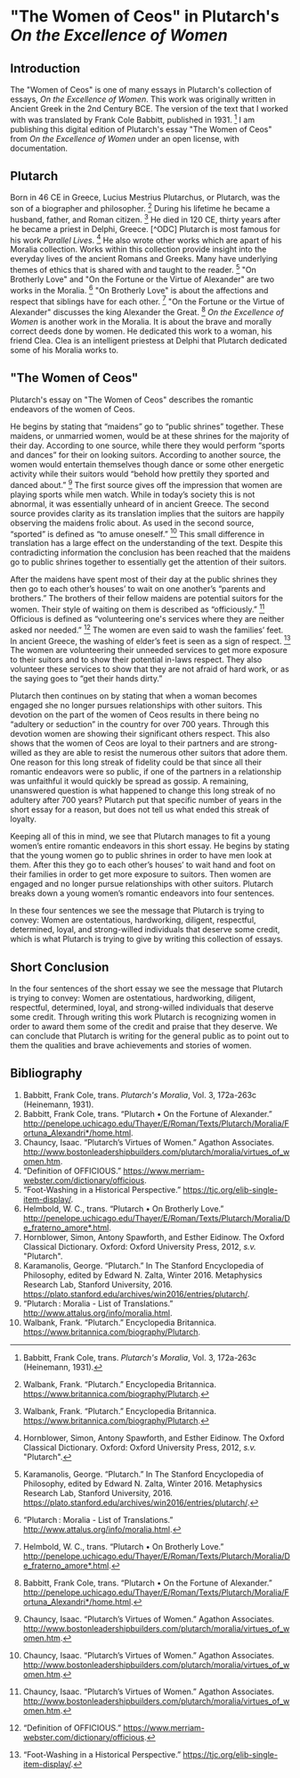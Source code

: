# "The Women of Ceos" in Plutarch's *On the Excellence of Women*

## Introduction

The "Women of Ceos" is one of many essays in Plutarch's collection of essays, *On the Excellence of Women*. This work was originally written in Ancient Greek in the 2nd Century BCE. The version of the text that I worked with was translated by Frank Cole Babbitt, published in 1931. [^babbitt] I am publishing this digital edition of Plutarch's essay "The Women of Ceos" from _On the Excellence of Women_ under an open license, with documentation.

[^babbitt]: Babbitt, Frank Cole, trans. *Plutarch's Moralia*, Vol. 3, 172a-263c (Heinemann, 1931).

## Plutarch

Born in 46 CE in Greece, Lucius Mestrius Plutarchus, or Plutarch, was the son of a biographer and philosopher. [^Britannica] During his lifetime he became a husband, father, and Roman citizen. [^Britannica] He died in 120 CE, thirty years after he became a priest in Delphi, Greece. [^ODC] Plutarch is most famous for his work *Parallel Lives*. [^OCD] He also wrote other works which are apart of his Moralia collection. Works within this collection provide insight into the everyday lives of the ancient Romans and Greeks. Many have underlying themes of ethics that is shared with and taught to the reader. [^Stanford] "On Brotherly Love" and "On the Fortune or the Virtue of Alexander" are two works in the Moralia. [^Moralia_list] "On Brotherly Love" is about the affections and respect that siblings have for each other. [^On Brotherly Love] "On the Fortune or the Virtue of Alexander" discusses the king Alexander the Great. [^On the Fortune or the Virtue of Alexander] *On the Excellence of Women* is another work in the Moralia. It is about the brave and morally correct deeds done by women. He dedicated this work to a woman, his friend Clea. Clea is an intelligent priestess at Delphi that Plutarch dedicated some of his Moralia works to.

[^Britannica]: Walbank, Frank. “Plutarch.” Encyclopedia Britannica. https://www.britannica.com/biography/Plutarch.
[^OCD]: Hornblower, Simon, Antony Spawforth, and Esther Eidinow. The Oxford Classical Dictionary. Oxford: Oxford University Press, 2012, *s.v.* "Plutarch".
[^Stanford]: Karamanolis, George. “Plutarch.” In The Stanford Encyclopedia of Philosophy, edited by Edward N. Zalta, Winter 2016. Metaphysics Research Lab, Stanford University, 2016. https://plato.stanford.edu/archives/win2016/entries/plutarch/.
[^Moralia_list]: “Plutarch : Moralia - List of Translations.” http://www.attalus.org/info/moralia.html.
[^On Brotherly Love]: Helmbold, W. C., trans. “Plutarch • On Brotherly Love.” http://penelope.uchicago.edu/Thayer/E/Roman/Texts/Plutarch/Moralia/De_fraterno_amore*.html.
[^On the Fortune or the Virtue of Alexander]: Babbitt, Frank Cole, trans. “Plutarch • On the Fortune of Alexander.” http://penelope.uchicago.edu/Thayer/E/Roman/Texts/Plutarch/Moralia/Fortuna_Alexandri*/home.html.

## "The Women of Ceos"

Plutarch's essay on "The Women of Ceos" describes the romantic endeavors of the women of Ceos.

He begins by stating that “maidens” go to “public shrines” together. These maidens, or unmarried women, would be at these shrines for the majority of their day. According to one source, while there they would perform “sports and dances” for their on looking suitors. According to another source, the women would entertain themselves though dance or some other energetic activity while their suitors would “behold how prettily they sported and danced about.” [^Virtues_of_Women] The first source gives off the impression that women are playing sports while men watch. While in today’s society this is not abnormal, it was essentially unheard of in ancient Greece. The second source provides clarity as its translation implies that the suitors are happily observing the maidens frolic about. As used in the second source, “sported” is defined as “to amuse oneself.” [^Virtues_of_Women] This small difference in translation has a large effect on the understanding of the text. Despite this contradicting information the conclusion has been reached that the maidens go to public shrines together to essentially get the attention of their suitors.

After the maidens have spent most of their day at the public shrines they then go to each other’s houses’ to wait on one another’s “parents and brothers.” The brothers of their fellow maidens are potential suitors for the women. Their style of waiting on them is described as “officiously.” [^Virtues_of_Women] Officious is defined as “volunteering one's services where they are neither asked nor needed.” [^Merriam_Webster] The women are even said to wash the families’ feet. In ancient Greece, the washing of elder’s feet is seen as a sign of respect. [^TJC] The women are volunteering their unneeded services to get more exposure to their suitors and to show their potential in-laws respect. They also volunteer these services to show that they are not afraid of hard work, or as the saying goes to “get their hands dirty.”  

Plutarch then continues on by stating that when a woman becomes engaged she no longer pursues relationships with other suitors. This devotion on the part of the women of Ceos results in there being no “adultery or seduction” in the country for over 700 years. Through this devotion women are showing their significant others respect. This also shows that the women of Ceos are loyal to their partners and are strong-willed as they are able to resist the numerous other suitors that adore them. One reason for this long streak of fidelity could be that since all their romantic endeavors were so public, if one of the partners in a relationship was unfaithful it would quickly be spread as gossip. A remaining, unanswered question is what happened to change this long streak of no adultery after 700 years? Plutarch put that specific number of years in the short essay for a reason, but does not tell us what ended this streak of loyalty.

Keeping all of this in mind, we see that Plutarch manages to fit a young women’s entire romantic endeavors in this short essay. He begins by stating that the young women go to public shrines in order to have men look at them. After this they go to each other’s houses’ to wait hand and foot on their families in order to get more exposure to suitors. Then women are engaged and no longer pursue relationships with other suitors. Plutarch breaks down a young women’s romantic endeavors into four sentences.

In these four sentences we see the message that Plutarch is trying to convey: Women are ostentatious, hardworking, diligent, respectful, determined, loyal, and strong-willed individuals that deserve some credit, which is what Plutarch is trying to give by writing this collection of essays.

[^Virtues_of_Women]: Chauncy, Isaac. “Plutarch’s Virtues of Women.” Agathon Associates. http://www.bostonleadershipbuilders.com/plutarch/moralia/virtues_of_women.htm.
[^Merriam_Webster]: “Definition of OFFICIOUS.” https://www.merriam-webster.com/dictionary/officious.
[^TJC]: “Foot-Washing in a Historical Perspective.” https://tjc.org/elib-single-item-display/.

## Short Conclusion

In the four sentences of the short essay we see the message that Plutarch is trying to convey: Women are ostentatious, hardworking, diligent, respectful, determined, loyal, and strong-willed individuals that deserve some credit. Through writing this work Plutarch is recognizing women in order to award them some of the credit and praise that they deserve. We can conclude that Plutarch is writing for the general public as to point out to them the qualities and brave achievements and stories of women.


## Bibliography

1. Babbitt, Frank Cole, trans. *Plutarch's Moralia*, Vol. 3, 172a-263c (Heinemann, 1931).
1. Babbitt, Frank Cole, trans. “Plutarch • On the Fortune of Alexander.” http://penelope.uchicago.edu/Thayer/E/Roman/Texts/Plutarch/Moralia/Fortuna_Alexandri*/home.html.
1. Chauncy, Isaac. “Plutarch’s Virtues of Women.” Agathon Associates. http://www.bostonleadershipbuilders.com/plutarch/moralia/virtues_of_women.htm.
1. “Definition of OFFICIOUS.” https://www.merriam-webster.com/dictionary/officious.
1. “Foot-Washing in a Historical Perspective.” https://tjc.org/elib-single-item-display/.
1. Helmbold, W. C., trans. “Plutarch • On Brotherly Love.” http://penelope.uchicago.edu/Thayer/E/Roman/Texts/Plutarch/Moralia/De_fraterno_amore*.html.
1. Hornblower, Simon, Antony Spawforth, and Esther Eidinow. The Oxford Classical Dictionary. Oxford: Oxford University Press, 2012, *s.v.* "Plutarch".
1. Karamanolis, George. “Plutarch.” In The Stanford Encyclopedia of Philosophy, edited by Edward N. Zalta, Winter 2016. Metaphysics Research Lab, Stanford University, 2016. https://plato.stanford.edu/archives/win2016/entries/plutarch/.
1. “Plutarch : Moralia - List of Translations.” http://www.attalus.org/info/moralia.html.
1. Walbank, Frank. “Plutarch.” Encyclopedia Britannica. https://www.britannica.com/biography/Plutarch.
